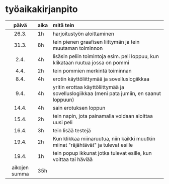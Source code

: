 # työaikakirjanpito

| päivä | aika  | mitä tein  |
| :----:|:----- | :-----|
| 26.3. | 1h    | harjoitustyön aloittaminen |
| 31.3. | 8h    | tein pienen graafisen liittymän ja tein muutaman toiminnon |
| 2.4.  | 4h    | lisäsin peliin toimintoja esim. peli loppuu, kun klikataan ruutua jossa on pommi |
| 4.4.  | 2h    | tein pommien merkintä toiminnan  |
| 8.4.  | 4h    | erotin käyttöliittymää ja sovelluslogiikkaa  |
| 9.4.  | 4h    | yritin erottaa käyttöliittymää ja sovelluslogiikkaa (meni pata jumiin, en saanut loppuun)  |
| 14.4. | 4h    | sain erotuksen loppun  |
| 15.4. | 2h    | tein napin, jota painamalla voidaan aloittaa uusi peli  |
| 16.4. | 3h    | tein lisää testejä   |
| 19.4. | 2h    | Kun klikkaa miinaruutua, niin kaikki muutkin miinat "räjähtävät" ja tulevat esille  | 
| 19.4. | 1h    | tein popup ikkunat jotka tulevat esille, kun voittaa tai häviää  |
| aikojen summa | 35h  |
